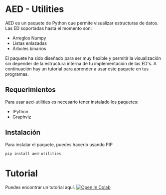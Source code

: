 # AED - Utilities

AED es un paquete de Python que permite visualizar estructuras de datos. Las ED soportadas hasta el momento son:

- Arreglos Numpy
- Listas enlazadas
- Árboles binarios

El paquete ha sido diseñado para ser muy flexible y permitir la visualización sin depender de la estructura interna de tu implementación de las ED's. A continuación hay un tutorial para aprender a usar este paquete en tus programas.

## Requerimientos
Para usar aed-utilities es necesario tener instalado los paquetes:

- IPython
- Graphviz

## Instalación
Para instalar el paquete, puedes hacerlo usando PIP

~~~
pip install aed-utilities
~~~

# Tutorial

Puedes encontrar un tutorial aquí. [![Open In Colab](https://colab.research.google.com/assets/colab-badge.svg)](http://colab.research.google.com/github/ivansipiran/aed-utilities/blob/main/tutorial.ipynb)